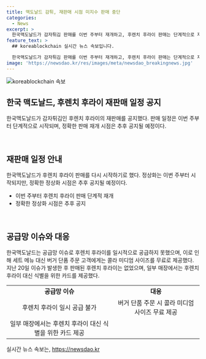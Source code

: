 ```yaml
---
title: 맥도날드 감튀, 재판매 시점 미지수 판매 중단
categories:
  - News
excerpt: >
  한국맥도날드가 감자튀김 판매를 이번 주부터 재개하고, 후렌치 후라이 판매는 단계적으로 재개할 예정이라고 밝혔다. 정확한 판매 재개 시점은 추후 공지될 예정이며, 지난 20일에는 예기치 못한 공급망 이슈로 후렌치 후라이를 제공할 수 없다고 밝혔었다. 이에 따라 매장은 세트 메뉴를 판매하지 않고, 버거 단품을 주문할 시 콜라 미디엄 사이즈를 무료로 제공했다.
feature_text: >
  ## koreablockchain 실시간 뉴스 속보입니다.

  한국맥도날드가 감자튀김 판매를 이번 주부터 재개하고, 후렌치 후라이 판매는 단계적으로 재개할 예정이라고 밝혔다. 정확한 판매 재개 시점은 추후 공지될 예정이며, 지난 20일에는 예기치 못한 공급망 이슈로 후렌치 후라이를 제공할 수 없다고 밝혔었다. 이에 따라 매장은 세트 메뉴를 판매하지 않고, 버거 단품을 주문할 시 콜라 미디엄 사이즈를 무료로 제공했다.
image: 'https://newsdao.kr/res/images/meta/newsdao_breakingnews.jpg'
---
```


<p><img src="https://newsdao.kr/res/images/meta/newsdao_breakingnews.jpg" alt="koreablockchain 속보" /></p>

<h2 data-ke-size="size26">한국 맥도날드, 후렌치 후라이 재판매 일정 공지</h2>

<p data-ke-size="size16">한국맥도날드가 감자튀김인 후렌치 후라이의 재판매를 공지했다. 판매 일정은 이번 주부터 단계적으로 시작되며, 정확한 판매 재개 시점은 추후 공지될 예정이다.</p>

<p data-ke-size="size16">&nbsp;</p>

<h2 data-ke-size="size24">재판매 일정 안내</h2>

<p data-ke-size="size16">한국맥도날드가 후렌치 후라이 판매를 다시 시작하기로 했다. 정상화는 이번 주부터 시작되지만, 정확한 정상화 시점은 추후 공지될 예정이다.</p>

<ul>
<li>이번 주부터 후렌치 후라이 판매 단계적 재개</li>
<li>정확한 정상화 시점은 추후 공지</li>
</ul>

<p data-ke-size="size16">&nbsp;</p>

<h2 data-ke-size="size24">공급망 이슈와 대응</h2>

<p data-ke-size="size16">한국맥도날드는 공급망 이슈로 후렌치 후라이를 일시적으로 공급하지 못했으며, 이로 인해 세트 메뉴 대신 버거 단품 주문 고객에게는 콜라 미디엄 사이즈를 무료로 제공했다. 지난 20일 이슈가 발생한 후 판매된 후렌치 후라이는 없었으며, 일부 매장에서는 후렌치 후라이 대신 식별을 위한 카드를 제공했다.</p>

<table>
<tbody>
<tr>
<td style="text-align: center; height: 17px;"><b>공급망 이슈</b></td>
<td style="text-align: center; height: 17px;"><b>대응</b></td>
</tr>
<tr>
<td style="text-align: center; height: 17px;">후렌치 후라이 일시 공급 불가</td>
<td style="text-align: center; height: 17px;">버거 단품 주문 시 콜라 미디엄 사이즈 무료 제공</td>
</tr>
<tr>
<td style="text-align: center; height: 17px;">일부 매장에서는 후렌치 후라이 대신 식별을 위한 카드 제공</td>
<td style="text-align: center; height: 17px;"></td>
</tr>
</tbody>
</table>
실시간 뉴스 속보는, <a href="https://newsdao.kr" rel="dofollow">https://newsdao.kr</a>


